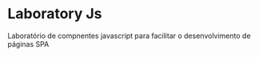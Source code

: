 # Laboratory Js
Laboratório de compnentes javascript para facilitar o desenvolvimento de páginas SPA
